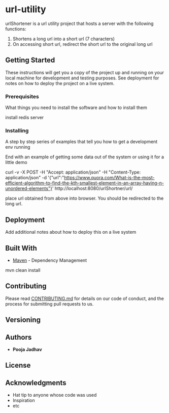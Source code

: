# url-utility

urlShortener is a url utility project that hosts a server with the following functions:
1. Shortens a long url into a short url (7 characters)
2. On accessing short url, redirect the short url to the original long url

## Getting Started

These instructions will get you a copy of the project up and running on your local machine for development and testing purposes. See deployment for notes on how to deploy the project on a live system.


### Prerequisites

What things you need to install the software and how to install them

install redis server

### Installing

A step by step series of examples that tell you how to get a development env running

End with an example of getting some data out of the system or using it for a little demo

curl -v -X POST -H "Accept: application/json" -H "Content-Type: application/json"  -d '{"url":"https://www.quora.com/What-is-the-most-efficient-algorithm-to-find-the-kth-smallest-element-in-an-array-having-n-unordered-elements"}' http://localhost:8080/urlShortner/url/

place url obtained from above into browser. You should be redirected to the long url.

## Deployment

Add additional notes about how to deploy this on a live system

## Built With

* [Maven](https://maven.apache.org/) - Dependency Management

mvn clean install

## Contributing

Please read [CONTRIBUTING.md](https://gist.github.com/PurpleBooth/b24679402957c63ec426) for details on our code of conduct, and the process for submitting pull requests to us.

## Versioning

## Authors

* **Pooja Jadhav** 


## License


## Acknowledgments

* Hat tip to anyone whose code was used
* Inspiration
* etc
